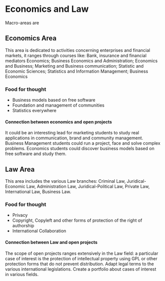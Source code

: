 # Economics and Law

Macro-areas are

## Economics Area
This area is dedicated to activities concerning enterprises and financial markets, it ranges through courses like:
Bank, insurance and financial mediators Economics; Business Economics and Administration; Economics and Business; Marketing and Business communication; Statistic and Economic Sciences; Statistics and Information Management; Business Economics
### Food for thought
- Business models based on free software
- Foundation and management of communities
- Statistics everywhere

#### Connection between economics and open projects
It could be an interesting lead for marketing students to study real applications in communication, brand and community management.
Business Management students could run a project, face and solve complex problems.
Economics students could discover business models based on free software and study them.

## Law Area
This area includes the various Law branches:
Criminal Law, Juridical-Economic Law, Administration Law, Juridical-Political Law, Private Law, International Law, Business Law.

### Food for thought
- Privacy
- Copyright, Copyleft and other forms of protection of the right of authorship
- International Collaboration

#### Connection between Law and open projects
The scope of open projects ranges extensively in the Law field: a particular case of interest is the protection of intellectual property using GPL or other protection forms that do not prevent distribution.
Adapt legal terms to the various international legislations.
Create a portfolio about cases of interest in various fields.
